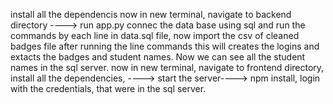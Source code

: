 install all the dependencis
now in new terminal, navigate to backend directory ----> run app.py
connec the data base using sql and run the commands by each line in  data.sql file, now import the csv of cleaned badges file after running the line commands this will creates the logins and extacts the badges and student names. Now we can see all the student names in the sql server. 
now in new terminal, navigate to frontend directory, install all the dependencies, ----> start the server----> npm install, login with the credentials, that were in the sql server.
